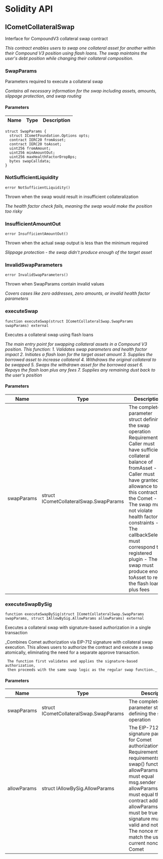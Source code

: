 # Solidity API

## ICometCollateralSwap

Interface for CompoundV3 collateral swap contract

_This contract enables users to swap one collateral asset for another within their Compound V3 position
using flash loans. The swap maintains the user's debt position while changing their collateral composition._

### SwapParams

Parameters required to execute a collateral swap

_Contains all necessary information for the swap including assets, amounts, slippage protection, and swap routing_

#### Parameters

| Name | Type | Description |
| ---- | ---- | ----------- |

```solidity
struct SwapParams {
  struct ICometFoundation.Options opts;
  contract IERC20 fromAsset;
  contract IERC20 toAsset;
  uint256 fromAmount;
  uint256 minAmountOut;
  uint256 maxHealthFactorDropBps;
  bytes swapCalldata;
}
```

### NotSufficientLiquidity

```solidity
error NotSufficientLiquidity()
```

Thrown when the swap would result in insufficient collateralization

_The health factor check fails, meaning the swap would make the position too risky_

### InsufficientAmountOut

```solidity
error InsufficientAmountOut()
```

Thrown when the actual swap output is less than the minimum required

_Slippage protection - the swap didn't produce enough of the target asset_

### InvalidSwapParameters

```solidity
error InvalidSwapParameters()
```

Thrown when SwapParams contain invalid values

_Covers cases like zero addresses, zero amounts, or invalid health factor parameters_

### executeSwap

```solidity
function executeSwap(struct ICometCollateralSwap.SwapParams swapParams) external
```

Executes a collateral swap using flash loans

_The main entry point for swapping collateral assets in a Compound V3 position.
This function: 1. Validates swap parameters and health factor impact 2. Initiates a flash loan for the target asset amount 3. Supplies the borrowed asset to increase collateral 4. Withdraws the original collateral to be swapped 5. Swaps the withdrawn asset for the borrowed asset 6. Repays the flash loan plus any fees 7. Supplies any remaining dust back to the user's position_

#### Parameters

| Name       | Type                                   | Description                                                                                                                                                                                                                                                                                                                                                                                           |
| ---------- | -------------------------------------- | ----------------------------------------------------------------------------------------------------------------------------------------------------------------------------------------------------------------------------------------------------------------------------------------------------------------------------------------------------------------------------------------------------- |
| swapParams | struct ICometCollateralSwap.SwapParams | The complete parameter struct defining the swap operation Requirements: - Caller must have sufficient collateral balance of fromAsset - Caller must have granted allowance to this contract on the Comet - The swap must not violate health factor constraints - The callbackSelector must correspond to a registered plugin - The swap must produce enough toAsset to repay the flash loan plus fees |

### executeSwapBySig

```solidity
function executeSwapBySig(struct ICometCollateralSwap.SwapParams swapParams, struct IAllowBySig.AllowParams allowParams) external
```

Executes a collateral swap with signature-based authorization in a single transaction

\_Combines Comet authorization via EIP-712 signature with collateral swap execution.
This allows users to authorize the contract and execute a swap atomically,
eliminating the need for a separate approve transaction.

     The function first validates and applies the signature-based authorization,
     then proceeds with the same swap logic as the regular swap function._

#### Parameters

| Name        | Type                                   | Description                                                                                                                                                                                                                                                                                                                                                 |
| ----------- | -------------------------------------- | ----------------------------------------------------------------------------------------------------------------------------------------------------------------------------------------------------------------------------------------------------------------------------------------------------------------------------------------------------------- |
| swapParams  | struct ICometCollateralSwap.SwapParams | The complete parameter struct defining the swap operation                                                                                                                                                                                                                                                                                                   |
| allowParams | struct IAllowBySig.AllowParams         | The EIP-712 signature parameters for Comet authorization Requirements: - All requirements from swap() function - allowParams.owner must equal msg.sender - allowParams.manager must equal this contract address - allowParams.isAllowed must be true - The signature must be valid and not expired - The nonce must match the user's current nonce in Comet |
